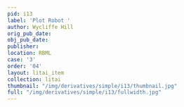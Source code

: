 ```yaml
---
pid: i13
label: 'Plot Robot '
author: Wycliffe Hill
orig_pub_date:
obj_pub_date:
publisher:
location: RBML
case: '3'
order: '04'
layout: litai_item
collection: litai
thumbnail: "/img/derivatives/simple/i13/thumbnail.jpg"
full: "/img/derivatives/simple/i13/fullwidth.jpg"
---
```

